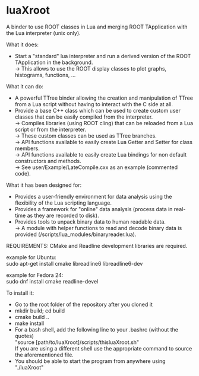 # luaXroot
A binder to use ROOT classes in Lua and merging ROOT TApplication with the Lua interpreter (unix only).

What it does:  
- Start a "standard" lua interpreter and run a derived version of the ROOT TApplication in the background.  
      -> This allows to use the ROOT display classes to plot graphs, histograms, functions, ...
    
What it can do:
- A powerful TTree binder allowing the creation and manipulation of TTree from a Lua script without having to interact with the C side at all.
- Provide a base C++ class which can be used to create custom user classes that can be easily compiled from the interpreter.  
      -> Compiles libraries (using ROOT cling) that can be reloaded from a Lua script or from the interpreter.  
      -> These custom classes can be used as TTree branches.  
      -> API functions available to easily create Lua Getter and Setter for class members.  
      -> API functions available to easily create Lua bindings for non default constructors and methods.  
      -> See user/Example/LateCompile.cxx as an example (commented code).
    
 What it has been designed for:
 - Provides a user-friendly environment for data analysis using the flexibility of the Lua scripting language.
 - Provides a framework for "online" data analysis (process data in real-time as they are recorded to disk).
 - Provides tools to unpack binary data to human readable data.  
      -> A module with helper functions to read and decode binary data is provided (/scripts/lua_modules/binaryreader.lua).
    
REQUIREMENTS:
CMake and Readline development libraries are required.

example for Ubuntu:  
sudo apt-get install cmake libreadline6 libreadline6-dev

example for Fedora 24:  
sudo dnf install cmake readline-devel

To install it:

- Go to the root folder of the repository after you cloned it
- mkdir build; cd build
- cmake build ..
- make install
- For a bash shell, add the following line to your .bashrc (without the quotes)  
"source [path/to/luaXroot]/scripts/thisluaXroot.sh"  
If you are using a different shell use the appropriate command to source the aforementioned file.
- You should be able to start the program from anywhere using "./luaXroot"
